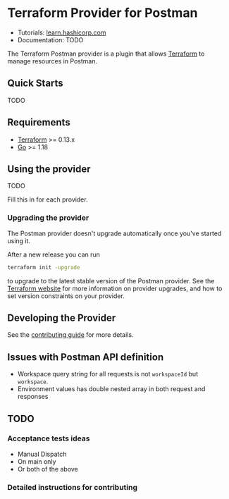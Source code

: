 # Terraform Provider for Postman

- Tutorials:
  [learn.hashicorp.com](https://learn.hashicorp.com/terraform?track=getting-started#getting-started)
- Documentation: TODO

The Terraform Postman provider is a plugin that allows
[Terraform](https://www.terraform.io) to manage resources in Postman.

## Quick Starts

TODO

## Requirements

- [Terraform](https://www.terraform.io/downloads.html) >= 0.13.x
- [Go](https://golang.org/doc/install) >= 1.18

## Using the provider

TODO

Fill this in for each provider.

### Upgrading the provider

The Postman provider doesn't upgrade automatically once you've started using it.

After a new release you can run

```bash
terraform init -upgrade
```

to upgrade to the latest stable version of the Postman provider. See the
[Terraform website](https://www.terraform.io/docs/configuration/providers.html#provider-versions)
for more information on provider upgrades, and how to set version constraints on
your provider.

## Developing the Provider

See the [contributing guide](./CONTRIBUTING.md) for more details.

## Issues with Postman API definition

- Workspace query string for all requests is not `workspaceId` but `workspace`.
- Environment values has double nested array in both request and responses

## TODO

### Acceptance tests ideas

- Manual Dispatch
- On main only
- Or both of the above

### Detailed instructions for contributing

<!-- TODO -->
